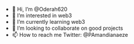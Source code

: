 - 👋 Hi, I’m @Oderah620
- 👀 I’m interested in web3
- 🌱 I’m currently learning web3
- 💞️ I’m looking to collaborate on good projects
- 📫 How to reach me Twitter: @PAmandianaeze

<!---
Oderah620/Oderah620 is a ✨ special ✨ repository because its `README.md` (this file) appears on your GitHub profile.
You can click the Preview link to take a look at your changes.
--->
